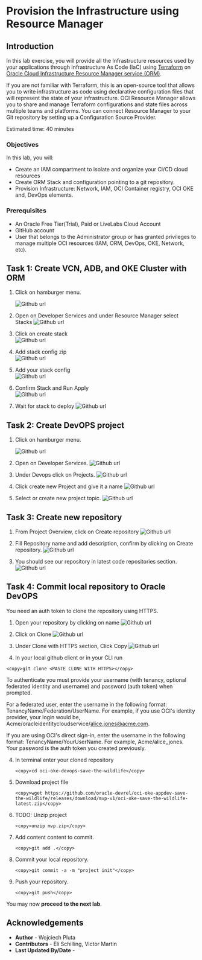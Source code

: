 # Provision the Infrastructure using Resource Manager

## Introduction

In this lab exercise, you will provide all the Infrastructure resources used by your applications through Infrastructure As Code (IaC) using [Terraform](https://www.terraform.io) on [Oracle Cloud Infrastructure Resource Manager service (ORM)](https://docs.oracle.com/en-us/iaas/Content/ResourceManager/Concepts/resourcemanager.htm).

If you are not familiar with Terraform, this is an open-source tool that allows you to write infrastructure as code using declarative configuration files that will represent the state of your infrastructure. OCI Resource Manager allows you to share and manage Terraform configurations and state files across multiple teams and platforms. You can connect Resource Manager to your Git repository by setting up a Configuration Source Provider.

Estimated time: 40 minutes

### Objectives

In this lab, you will:

* Create an IAM compartment to isolate and organize your CI/CD cloud resources
* Create ORM Stack and configuration pointing to a git repository.
* Provision Infrastructure: Network, IAM, OCI Container registry, OCI OKE and, DevOps elements.

### Prerequisites

* An Oracle Free Tier(Trial), Paid or LiveLabs Cloud Account
* GitHub account
* User that belongs to the Administrator group or has granted privileges to manage multiple OCI resources (IAM, ORM, DevOps, OKE, Network, etc).

## Task 1: Create VCN, ADB, and OKE Cluster with ORM 
1. Click on hamburger menu.

   ![Github url](./images/oci-main.png)

1. Open on Developer Services and under Resource Manager select Stacks
   ![Github url](./images/oci-developer-services.png)

1. Click on create stack  
   ![Github url](./images/oci-create-stack.png)  

1. Add stack config zip  
![Github url](./images/oci-upload-stack-config.png)  

1. Add your stack config  
![Github url](./images/oci-stack-config.png)  

1. Confirm Stack and Run Apply  
![Github url](./images/oci-run-apply.png)  

1. Wait for stack to deploy
![Github url](./images/oci-stack-deploy.png)  

## Task 2: Create DevOPS project

1. Click on hamburger menu.

   ![Github url](./images/oci-main.png)

1. Open on Developer Services.
   ![Github url](./images/oci-developer-services.png)

1. Under Devops click on Projects.
   ![Github url](./images/oci-devops-projects.png)

1. Click create new Project and give it a name
   ![Github url](./images/oci-create-new-devops-project.png)

1. Select or create new project topic.
   ![Github url](./images/oci-select-topic.png)

## Task 3: Create new repository

1. From Project Overview, click on Create repository
   ![Github url](./images/oci-devops-project-overview.png)

1. Fill Repository name and add description, confirm by clicking on Create repository.
   ![Github url](./images/oci-create-repository.png)

1. You should see our repository in latest code repositories section.
   ![Github url](./images/oci-project-overview-with-repo.png)


## Task 4: Commit local repository to Oracle DevOPS

You need an auth token to clone the repository using HTTPS.

1.  Open your repository by clicking on name
   ![Github url](./images/oci-open-repo.png)

2.  Click on Clone
   ![Github url](./images/oci-clone-repo.png)

2.  Under Clone with HTTPS section, Click Copy
   ![Github url](./images/oci-clone-with-https.png)

3.  In your local github client or in your CLI run
   ```
   <copy>git clone <PASTE CLONE WITH HTTPS></copy>
   ```  
   
To authenticate you must provide your username (with tenancy, optional federated identity and username) and password (auth token) when prompted.

For a federated user, enter the username in the following format: TenancyName/Federation/UserName. For example, if you use OCI's identity provider, your login would be, Acme/oracleidentitycloudservice/alice.jones@acme.com.

If you are using OCI's direct sign-in, enter the username in the following format: TenancyName/YourUserName. For example, Acme/alice_jones. Your password is the auth token you created previously.

4. In terminal enter your cloned repository  
   ```
   <copy>cd oci-oke-devops-save-the-wildlife</copy>
   ```

5. Download project file  
   ```
   <copy>wget https://github.com/oracle-devrel/oci-oke-appdev-save-the-wildlife/releases/download/mvp-v1/oci-oke-save-the-wildlife-latest.zip</copy>
   ```

6. TODO: Unzip project  
   ```
   <copy>unzip mvp.zip</copy>
   ```

7. Add content content to commit.  
   ```
   <copy>git add .</copy>
   ```

8. Commit your local repository.  
   ```
   <copy>git commit -a -m "project init"</copy>
   ```

8. Push your repository.  
   ```
   <copy>git push</copy>
   ```

You may now **proceed to the next lab**.

## Acknowledgements

* **Author** - Wojciech Pluta
* **Contributors** - Eli Schilling, Victor Martin
* **Last Updated By/Date** - 

